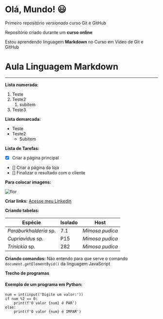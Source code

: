 # Olá, Mundo! 😃
 Primeiro repositório *versionado* curso Git e GitHub

 Repositório criado durante um **curso online**

Estou aprendendo linguagem **Markdown** no Curso em Vídeo de Git e GitHub
# Aula Linguagem Markdown
***

**Lista numerada:**
1. Teste
2. Teste2
   1. subitem
4. Teste3

**Lista demarcada:** 
* Teste
* Teste2
   * Subitem
 
**Lista de Tarefas:**
- [x] Criar a página principal
- [] Criar a página da loja
- [] Finalizar o resultado com o cliente

**Para colocar imagens:**

![flor](https://github.com/arquels7/Ola-Mundo/assets/84549631/47d68baa-07c0-4326-9679-aa4b8c919904)

**Criar links:**
[Acesse meu Linkedin](https://www.linkedin.com/in/agro-raquel-santos)

**Criando tabelas:**

Espécie|Isolado|Host
---|---|---
*Paraburkholderia* sp.|7.1|*Mimosa pudica*
*Cupriavidus* sp.|P15|*Mimosa pudica*
*Trinickia* sp.|282|*Mimosa pudica*

**Criando comandos:**
Não entendo para que serve o comando `document.getElementByid()` da linguagem JavaScript

**Trecho de programas**
#### Exemplo de um programa em Python:
```
num = int(input('Digite um valor:'))
if num %2 == 0:
    print(f'O valor {num} é PAR')
else:
    print(f'O valor {num} é IMPAR')
```











